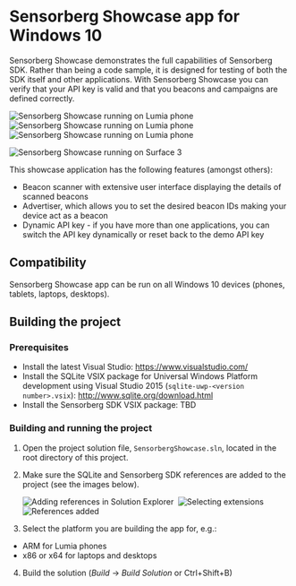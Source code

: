# Sensorberg Showcase app for Windows 10 #

Sensorberg Showcase demonstrates the full capabilities of Sensorberg SDK. Rather
than being a code sample, it is designed for testing of both the SDK itself and
other applications. With Sensorberg Showcase you can verify that your API key is
valid and that you beacons and campaigns are defined correctly.

![Sensorberg Showcase running on Lumia phone](/Screenshots/SensorbergShowcaseScanner360.png)&nbsp;
![Sensorberg Showcase running on Lumia phone](/Screenshots/SensorbergShowcaseAdvertise360.png)&nbsp;
![Sensorberg Showcase running on Lumia phone](/Screenshots/SensorbergShowcaseSettings360.png)

![Sensorberg Showcase running on Surface 3](/Screenshots/SensorbergShowcaseLargeDisplayScaled.png)

This showcase application has the following features (amongst others):

* Beacon scanner with extensive user interface displaying the details of scanned beacons
* Advertiser, which allows you to set the desired beacon IDs making your device act as a beacon
* Dynamic API key - if you have more than one applications, you can switch the API key dynamically or reset back to the demo API key

## Compatibility ##

Sensorberg Showcase app can be run on all Windows 10 devices (phones, tablets,
laptops, desktops).

## Building the project ##

### Prerequisites ###

* Install the latest Visual Studio: https://www.visualstudio.com/
* Install the SQLite VSIX package for Universal Windows Platform development using Visual Studio 2015 (`sqlite-uwp-<version number>.vsix`): http://www.sqlite.org/download.html
* Install the Sensorberg SDK VSIX package: TBD

### Building and running the project ###

1. Open the project solution file, `SensorbergShowcase.sln`, located in the root
   directory of this project.
2. Make sure the SQLite and Sensorberg SDK references are added to the project
   (see the images below).

   ![Adding references in Solution Explorer](/Documentation/Images/VisualStudioAddingReference.png)&nbsp;
   ![Selecting extensions](/Documentation/Images/VisualStudioSelectExtensions.png)&nbsp;
   ![References added](/Documentation/Images/VisualStudioRefencesAdded.png)

3. Select the platform you are building the app for, e.g.:
 * ARM for Lumia phones
 * x86 or x64 for laptops and desktops
4. Build the solution (*Build* -> *Build Solution* or Ctrl+Shift+B)

